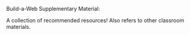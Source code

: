Build-a-Web Supplementary Material:

A collection of recommended resources! Also refers to other classroom materials.
